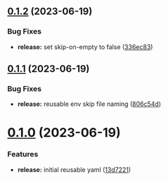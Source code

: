 ## [0.1.2](https://github.com/NathanaelGandhi/release-reusable-workflow/compare/v0.1.1...v0.1.2) (2023-06-19)


### Bug Fixes

* **release:** set skip-on-empty to false ([336ec83](https://github.com/NathanaelGandhi/release-reusable-workflow/commit/336ec83f2d124cf748e80e51ea9b4bcdfa157317))



## [0.1.1](https://github.com/NathanaelGandhi/release-reusable-workflow/compare/v0.1.0...v0.1.1) (2023-06-19)


### Bug Fixes

* **release:** reusable env skip file naming ([806c54d](https://github.com/NathanaelGandhi/release-reusable-workflow/commit/806c54d1081221dff3fb441653fbc012a40cfa82))



# [0.1.0](https://github.com/NathanaelGandhi/release-reusable-workflow/compare/13d72215729386cc7cfefe1c03419b93c7722cbc...v0.1.0) (2023-06-19)


### Features

* **release:** initial reusable yaml ([13d7221](https://github.com/NathanaelGandhi/release-reusable-workflow/commit/13d72215729386cc7cfefe1c03419b93c7722cbc))



